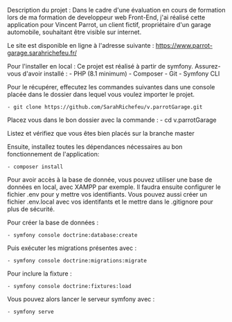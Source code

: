 Description du projet :
Dans le cadre d'une évaluation en cours de formation lors de ma formation de developpeur web Front-End, j'ai réalisé cette application pour Vincent Parrot, un client fictif, propriétaire d'un garage automobile, souhaitant être visible sur internet.

Le site est disponible en ligne à l'adresse suivante : https://www.parrot-garage.sarahrichefeu.fr/

Pour l'installer en local :
Ce projet est réalisé à partir de symfony. 
Assurez-vous d'avoir installé : 
    - PHP (8.1 minimum)
    - Composer
    - Git
    - Symfony CLI

Pour le récupérer, effecutez les commandes suivantes dans une console placée dans le dossier dans lequel vous voulez importer le projet.

    - git clone https://github.com/SarahRichefeu/v.parrotGarage.git


Placez vous dans le bon dossier avec la commande : 
    - cd v.parrotGarage

Listez et vérifiez que vous êtes bien placés sur la branche master

Ensuite, installez toutes les dépendances nécessaires au bon fonctionnement de l'application:

    - composer install

Pour avoir accès à la base de donnée, vous pouvez utiliser une base de données en local, avec XAMPP par exemple. Il faudra ensuite configurer le fichier .env pour y mettre vos identifiants. Vous pouvez aussi créer un fichier .env.local avec vos identifants et le mettre dans le .gitignore pour plus de sécurité.

Pour créer la base de données : 

    - symfony console doctrine:database:create

Puis exécuter les migrations présentes avec :

    - symfony console doctrine:migrations:migrate

Pour inclure la fixture  :

    - symfony console doctrine:fixtures:load

Vous pouvez alors lancer le serveur symfony avec :

    - symfony serve


